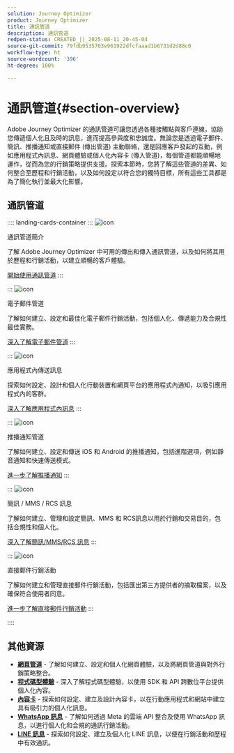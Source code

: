 ```yaml
---
solution: Journey Optimizer
product: Journey Optimizer
title: 通訊管道
description: 通訊管道
redpen-status: CREATED_||_2025-08-11_20-45-04
source-git-commit: 79fdb9535703e961922dfcfaaad1b6731d2d88c0
workflow-type: ht
source-wordcount: '396'
ht-degree: 100%

---
```



# 通訊管道{#section-overview}

Adobe Journey Optimizer 的通訊管道可讓您透過各種接觸點與客戶連線，協助您傳遞個人化且及時的訊息，進而提高參與度和忠誠度。無論您是透過電子郵件、簡訊、推播通知或直接郵件 (傳出管道) 主動聯絡，還是回應客戶發起的互動，例如應用程式內訊息、網頁體驗或個人化內容卡 (傳入管道)，每個管道都能順暢地運作，從而為您的行銷策略提供支援。探索本節時，您將了解這些管道的差異、如何整合至歷程和行銷活動，以及如何設定以符合您的獨特目標，所有這些工具都是為了簡化執行並最大化影響。

## 通訊管道

:::: landing-cards-container
:::
![icon](https://cdn.experienceleague.adobe.com/icons/book.svg?lang=zh-Hant)

通訊管道簡介

了解 Adobe Journey Optimizer 中可用的傳出和傳入通訊管道，以及如何將其用於歷程和行銷活動，以建立順暢的客戶體驗。

[開始使用通訊管道](../using/channels/gs-channels.md)
:::

:::
![icon](https://cdn.experienceleague.adobe.com/icons/envelope.svg?lang=zh-Hant)

電子郵件管道

了解如何建立、設定和最佳化電子郵件行銷活動，包括個人化、傳遞能力及合規性最佳實務。

[深入了解電子郵件管道](email-landing-page.md)
:::

:::
![icon](https://cdn.experienceleague.adobe.com/icons/mobile.svg?lang=zh-Hant)

應用程式內傳送訊息

探索如何設定、設計和個人化行動装置和網頁平台的應用程式內通知，以吸引應用程式內的客群。

[深入了解應用程式內訊息](in-app-landing-page.md)
:::

:::
![icon](https://cdn.experienceleague.adobe.com/icons/bell.svg?lang=zh-Hant)

推播通知管道

了解如何建立、設定和傳送 iOS 和 Android 的推播通知，包括進階選項，例如靜音通知和快速傳送模式。

[進一步了解推播通知](push-landing-page.md)
:::

:::
![icon](https://cdn.experienceleague.adobe.com/icons/comment-dots.svg?lang=zh-Hant)

簡訊 / MMS / RCS 訊息

了解如何建立、管理和設定簡訊、MMS 和 RCS訊息以用於行銷和交易目的，包括合規性和個人化。

[深入了解簡訊/MMS/RCS 訊息](sms-landing-page.md)
:::

:::
![icon](https://cdn.experienceleague.adobe.com/icons/mail-bulk.svg?lang=zh-Hant)

直接郵件行銷活動

了解如何建立和管理直接郵件行銷活動，包括匯出第三方提供者的摘取檔案，以及確保符合使用者同意。

[進一步了解直接郵件行銷活動](direct-mail-landing-page.md)
:::

::::


## 其他資源

- **[網頁管道](web-landing-page.md)** - 了解如何建立、設定和個人化網頁體驗，以及將網頁管道與對外行銷策略整合。
- **[程式碼型體驗](code-based-experience-landing-page.md)** - 深入了解程式碼型體驗，以使用 SDK 和 API 跨數位平台提供個人化內容。
- **[內容卡](content-card-landing-page.md)** - 探索如何設定、建立及設計內容卡，以在行動應用程式和網站中建立具有吸引力的個人化訊息。
- **[WhatsApp 訊息](whatsapp-landing-page.md)** - 了解如何透過 Meta 的雲端 API 整合及使用 WhatsApp 訊息，以進行個人化和合規的通訊行銷活動。
- **[LINE 訊息](line-landing-page.md)** - 探索如何設定、建立及個人化 LINE 訊息，以便在行銷活動和歷程中有效通訊。
